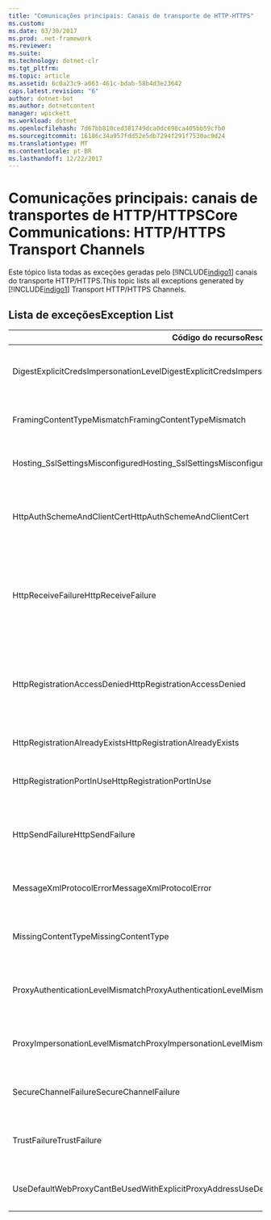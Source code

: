 ```yaml
---
title: "Comunicações principais: Canais de transporte de HTTP-HTTPS"
ms.custom: 
ms.date: 03/30/2017
ms.prod: .net-framework
ms.reviewer: 
ms.suite: 
ms.technology: dotnet-clr
ms.tgt_pltfrm: 
ms.topic: article
ms.assetid: 6c0a23c9-a663-461c-bdab-58b4d3e23642
caps.latest.revision: "6"
author: dotnet-bot
ms.author: dotnetcontent
manager: wpickett
ms.workload: dotnet
ms.openlocfilehash: 7d67bb810ced381749dca0dc698ca405bb59cfb0
ms.sourcegitcommit: 16186c34a957fdd52e5db7294f291f7530ac9d24
ms.translationtype: MT
ms.contentlocale: pt-BR
ms.lasthandoff: 12/22/2017
---
```

# <a name="core-communications-httphttps-transport-channels"></a><span data-ttu-id="22e82-102">Comunicações principais: canais de transportes de HTTP/HTTPS</span><span class="sxs-lookup"><span data-stu-id="22e82-102">Core Communications: HTTP/HTTPS Transport Channels</span></span>
<span data-ttu-id="22e82-103">Este tópico lista todas as exceções geradas pelo [!INCLUDE[indigo1](../../../../../includes/indigo1-md.md)] canais do transporte HTTP/HTTPS.</span><span class="sxs-lookup"><span data-stu-id="22e82-103">This topic lists all exceptions generated by [!INCLUDE[indigo1](../../../../../includes/indigo1-md.md)] Transport HTTP/HTTPS Channels.</span></span>  
  
## <a name="exception-list"></a><span data-ttu-id="22e82-104">Lista de exceções</span><span class="sxs-lookup"><span data-stu-id="22e82-104">Exception List</span></span>  
  
|<span data-ttu-id="22e82-105">Código do recurso</span><span class="sxs-lookup"><span data-stu-id="22e82-105">Resource Code</span></span>|<span data-ttu-id="22e82-106">Cadeia de caracteres de recurso</span><span class="sxs-lookup"><span data-stu-id="22e82-106">Resource String</span></span>|  
|-------------------|---------------------|  
|<span data-ttu-id="22e82-107">DigestExplicitCredsImpersonationLevel</span><span class="sxs-lookup"><span data-stu-id="22e82-107">DigestExplicitCredsImpersonationLevel</span></span>|<span data-ttu-id="22e82-108">O nível de representação especificado foi especificado.</span><span class="sxs-lookup"><span data-stu-id="22e82-108">The specified impersonation level was specified.</span></span> <span data-ttu-id="22e82-109">A autenticação Digest de HTTP suporta apenas o nível de 'Representação' quando usada com uma credencial explícita.</span><span class="sxs-lookup"><span data-stu-id="22e82-109">HTTP Digest authentication only supports the 'Impersonation' level when used with an explicit credential.</span></span>|  
|<span data-ttu-id="22e82-110">FramingContentTypeMismatch</span><span class="sxs-lookup"><span data-stu-id="22e82-110">FramingContentTypeMismatch</span></span>|<span data-ttu-id="22e82-111">O tipo de conteúdo especificado não era compatível com o serviço especificado.</span><span class="sxs-lookup"><span data-stu-id="22e82-111">The specified content type was not supported by the specified service.</span></span> <span data-ttu-id="22e82-112">As associações de cliente e serviço talvez não sejam compatíveis.</span><span class="sxs-lookup"><span data-stu-id="22e82-112">The client and service bindings may be mismatched.</span></span>|  
|<span data-ttu-id="22e82-113">Hosting_SslSettingsMisconfigured</span><span class="sxs-lookup"><span data-stu-id="22e82-113">Hosting_SslSettingsMisconfigured</span></span>|<span data-ttu-id="22e82-114">As configurações de protocolo SSL para o serviço especificado não coincidem com aqueles dos serviços de informações da Internet.</span><span class="sxs-lookup"><span data-stu-id="22e82-114">The Secure Sockets Layer settings for the specified service do not match those of the Internet Information Services.</span></span>|  
|<span data-ttu-id="22e82-115">HttpAuthSchemeAndClientCert</span><span class="sxs-lookup"><span data-stu-id="22e82-115">HttpAuthSchemeAndClientCert</span></span>|<span data-ttu-id="22e82-116">A fábrica de escuta HTTPS foi configurada para exigir um certificado de cliente e o esquema de autenticação especificado.</span><span class="sxs-lookup"><span data-stu-id="22e82-116">The HTTPS listener factory was configured to require a client certificate and the specified authentication scheme.</span></span> <span data-ttu-id="22e82-117">No entanto, apenas uma forma de autenticação de cliente pode ser necessária ao mesmo tempo.</span><span class="sxs-lookup"><span data-stu-id="22e82-117">However, only one form of client authentication can be required at one time.</span></span>|  
|<span data-ttu-id="22e82-118">HttpReceiveFailure</span><span class="sxs-lookup"><span data-stu-id="22e82-118">HttpReceiveFailure</span></span>|<span data-ttu-id="22e82-119">Ocorreu um erro ao receber a resposta HTTP especificado.</span><span class="sxs-lookup"><span data-stu-id="22e82-119">An error occurred while receiving the HTTP response to the specified.</span></span> <span data-ttu-id="22e82-120">A associação de ponto de extremidade de serviço talvez não esteja usando o protocolo HTTP.</span><span class="sxs-lookup"><span data-stu-id="22e82-120">The service endpoint binding may not be using the HTTP protocol.</span></span> <span data-ttu-id="22e82-121">Outra possibilidade é que um contexto de solicitação HTTP foi encerrado pelo servidor devido a um serviço sendo desligado.</span><span class="sxs-lookup"><span data-stu-id="22e82-121">Another possibility is that an HTTP request context was terminated by the server because of a service shutting down.</span></span> <span data-ttu-id="22e82-122">Consulte os logs do servidor para obter mais detalhes.</span><span class="sxs-lookup"><span data-stu-id="22e82-122">See the server logs for more details.</span></span>|  
|<span data-ttu-id="22e82-123">HttpRegistrationAccessDenied</span><span class="sxs-lookup"><span data-stu-id="22e82-123">HttpRegistrationAccessDenied</span></span>|<span data-ttu-id="22e82-124">HTTP não é possível registrar a URL especificada.</span><span class="sxs-lookup"><span data-stu-id="22e82-124">HTTP cannot register the specified URL.</span></span> <span data-ttu-id="22e82-125">O processo não tem direitos de acesso a este namespace (consulte http://msdn.microsoft.com/library/default.asp?url=/library/http/http/namespace_reservations_registrations_and_routing.asp para obter detalhes).</span><span class="sxs-lookup"><span data-stu-id="22e82-125">Your process does not have access rights to this namespace (see http://msdn.microsoft.com/library/default.asp?url=/library/http/http/namespace_reservations_registrations_and_routing.asp for details).</span></span>|  
|<span data-ttu-id="22e82-126">HttpRegistrationAlreadyExists</span><span class="sxs-lookup"><span data-stu-id="22e82-126">HttpRegistrationAlreadyExists</span></span>|<span data-ttu-id="22e82-127">HTTP não é possível registrar a URL especificada.</span><span class="sxs-lookup"><span data-stu-id="22e82-127">HTTP cannot register the specified URL.</span></span> <span data-ttu-id="22e82-128">Outro aplicativo já registrou essa URL com HTTP. SYS.</span><span class="sxs-lookup"><span data-stu-id="22e82-128">Another application already registered this URL with HTTP.SYS.</span></span>|  
|<span data-ttu-id="22e82-129">HttpRegistrationPortInUse</span><span class="sxs-lookup"><span data-stu-id="22e82-129">HttpRegistrationPortInUse</span></span>|<span data-ttu-id="22e82-130">HTTP não é possível registrar a URL especificada porque a porta TCP especificada está sendo usada por outro aplicativo.</span><span class="sxs-lookup"><span data-stu-id="22e82-130">HTTP cannot register the specified URL because the specified TCP port is being used by another application.</span></span>|  
|<span data-ttu-id="22e82-131">HttpSendFailure</span><span class="sxs-lookup"><span data-stu-id="22e82-131">HttpSendFailure</span></span>|<span data-ttu-id="22e82-132">Ocorreu um erro ao fazer a solicitação HTTP especificado.</span><span class="sxs-lookup"><span data-stu-id="22e82-132">An error occurred while making the HTTP request to the specified.</span></span> <span data-ttu-id="22e82-133">Certifique-se de que a causa não é uma incompatibilidade de associação de segurança.</span><span class="sxs-lookup"><span data-stu-id="22e82-133">Ensure that the cause is not a security binding mismatch.</span></span> <span data-ttu-id="22e82-134">Além disso, certifique-se de que o serviço não está configurado para SSL.</span><span class="sxs-lookup"><span data-stu-id="22e82-134">Also ensure that the service is not configured for Secure Sockets Layer.</span></span>|  
|<span data-ttu-id="22e82-135">MessageXmlProtocolError</span><span class="sxs-lookup"><span data-stu-id="22e82-135">MessageXmlProtocolError</span></span>|<span data-ttu-id="22e82-136">Ocorreu um problema com o XML que foi recebido da rede.</span><span class="sxs-lookup"><span data-stu-id="22e82-136">A problem occurred with the XML that was received from the network.</span></span> <span data-ttu-id="22e82-137">Consulte a exceção interna para obter mais detalhes.</span><span class="sxs-lookup"><span data-stu-id="22e82-137">See the inner exception for more details.</span></span>|  
|<span data-ttu-id="22e82-138">MissingContentType</span><span class="sxs-lookup"><span data-stu-id="22e82-138">MissingContentType</span></span>|<span data-ttu-id="22e82-139">O receptor retornou um erro que indica que o tipo de conteúdo estava ausente na solicitação especificado.</span><span class="sxs-lookup"><span data-stu-id="22e82-139">The receiver returned an error that indicates that the content type was missing on the request to the specified.</span></span> <span data-ttu-id="22e82-140">Consulte a exceção interna para obter mais informações.</span><span class="sxs-lookup"><span data-stu-id="22e82-140">See the inner exception for more information.</span></span>|  
|<span data-ttu-id="22e82-141">ProxyAuthenticationLevelMismatch</span><span class="sxs-lookup"><span data-stu-id="22e82-141">ProxyAuthenticationLevelMismatch</span></span>|<span data-ttu-id="22e82-142">A credencial de autenticação de proxy HTTP especificou um requisito de autenticação mútua mais rígido que o requisito para a autenticação do servidor de destino.</span><span class="sxs-lookup"><span data-stu-id="22e82-142">The HTTP proxy authentication credential specified a mutual authentication requirement that is stricter than the requirement for the target server authentication.</span></span>|  
|<span data-ttu-id="22e82-143">ProxyImpersonationLevelMismatch</span><span class="sxs-lookup"><span data-stu-id="22e82-143">ProxyImpersonationLevelMismatch</span></span>|<span data-ttu-id="22e82-144">A credencial de autenticação de proxy HTTP especificou uma restrição de nível de representação mais rígida que a restrição para a autenticação do servidor de destino.</span><span class="sxs-lookup"><span data-stu-id="22e82-144">The HTTP proxy authentication credential specified an impersonation level restriction that is stricter than the restriction for the target server authentication.</span></span>|  
|<span data-ttu-id="22e82-145">SecureChannelFailure</span><span class="sxs-lookup"><span data-stu-id="22e82-145">SecureChannelFailure</span></span>|<span data-ttu-id="22e82-146">Não é possível estabelecer um canal seguro para Secure Socket Layer/Transport Layer Security com a autoridade especificada.</span><span class="sxs-lookup"><span data-stu-id="22e82-146">A secure channel cannot be established for Secure Socket Layer/Transport Layer Security with the specified authority.</span></span>|  
|<span data-ttu-id="22e82-147">TrustFailure</span><span class="sxs-lookup"><span data-stu-id="22e82-147">TrustFailure</span></span>|<span data-ttu-id="22e82-148">Não é possível estabelecer uma relação de confiança para o Secure Socket Layer / Transport Layer Security proteger o canal com a autoridade especificada.</span><span class="sxs-lookup"><span data-stu-id="22e82-148">A trust relationship cannot be established for the Secure Socket Layer/ Transport Layer Security secure channel with the specified authority.</span></span>|  
|<span data-ttu-id="22e82-149">UseDefaultWebProxyCantBeUsedWithExplicitProxyAddress</span><span class="sxs-lookup"><span data-stu-id="22e82-149">UseDefaultWebProxyCantBeUsedWithExplicitProxyAddress</span></span>|<span data-ttu-id="22e82-150">Você não pode especificar um endereço proxy explícito UseDefaultWebProxy = true em seu elemento HttpTransportBinding.</span><span class="sxs-lookup"><span data-stu-id="22e82-150">You cannot specify an explicit proxy address as well as UseDefaultWebProxy=true in your HttpTransportBinding element.</span></span>|
